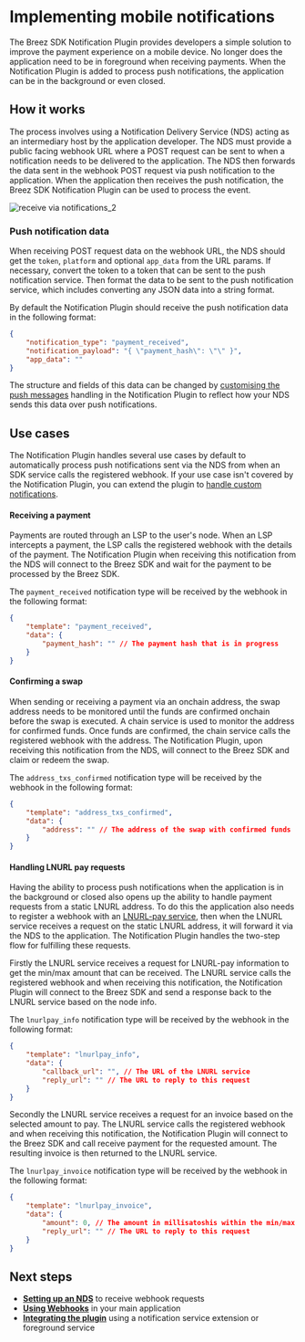 # Implementing mobile notifications

The Breez SDK Notification Plugin provides developers a simple solution to improve the payment experience on a mobile device. No longer does the application need to be in foreground when receiving payments. When the Notification Plugin is added to process push notifications, the application can be in the background or even closed.

## How it works

The process involves using a Notification Delivery Service (NDS) acting as an intermediary host by the application developer. The NDS must provide a public facing webhook URL where a POST request can be sent to when a notification needs to be delivered to the application. The NDS then forwards the data sent in the webhook POST request via push notification to the application. When the application then receives the push notification, the Breez SDK Notification Plugin can be used to process the event.

![receive via notifications_2](https://github.com/breez/breez-sdk-docs/assets/31890660/75e7cac6-4480-453d-823b-f52bd6757ce9)

### Push notification data

When receiving POST request data on the webhook URL, the NDS should get the `token`, `platform` and optional `app_data` from the URL params. If necessary, convert the token to a token that can be sent to the push notification service. Then format the data to be sent to the push notification service, which includes converting any JSON data into a string format. 

By default the Notification Plugin should receive the push notification data in the following format:

```json
{
    "notification_type": "payment_received",
    "notification_payload": "{ \"payment_hash\": \"\" }",
    "app_data": ""
}
```
The structure and fields of this data can be changed by [customising the push messages](/notifications/custom_messages.md) handling in the Notification Plugin to reflect how your NDS sends this data over push notifications.

## Use cases

The Notification Plugin handles several use cases by default to automatically process push notifications sent via the NDS from when an SDK service calls the registered webhook. If your use case isn't covered by the Notification Plugin, you can extend the plugin to [handle custom notifications](/notifications/custom_notifications.md).

#### Receiving a payment

Payments are routed through an LSP to the user's node. When an LSP intercepts a payment, the LSP calls the registered webhook with the details of the payment. The Notification Plugin when receiving this notification from the NDS will connect to the Breez SDK and wait for the payment to be processed by the Breez SDK. 

The `payment_received` notification type will be received by the webhook in the following format:
```json
{
    "template": "payment_received",
    "data": {  
        "payment_hash": "" // The payment hash that is in progress
    }
}
```

#### Confirming a swap

When sending or receiving a payment via an onchain address, the swap address needs to be monitored until the funds are confirmed onchain before the swap is executed. A chain service is used to monitor the address for confirmed funds. Once funds are confirmed, the chain service calls the registered webhook with the address. The Notification Plugin, upon receiving this notification from the NDS, will connect to the Breez SDK and claim or redeem the swap.

The `address_txs_confirmed` notification type will be received by the webhook in the following format:
```json
{
    "template": "address_txs_confirmed",
    "data": {  
        "address": "" // The address of the swap with confirmed funds
    }
}
```

#### Handling LNURL pay requests

Having the ability to process push notifications when the application is in the background or closed also opens up the ability to handle payment requests from a static LNURL address. To do this the application also needs to register a webhook with an [LNURL-pay service](lnurlpay.md), then when the LNURL service receives a request on the static LNURL address, it will forward it via the NDS to the application. The Notification Plugin handles the two-step flow for fulfilling these requests.

Firstly the LNURL service receives a request for LNURL-pay information to get the min/max amount that can be received. The LNURL service calls the registered webhook and when receiving this notification, the Notification Plugin will connect to the Breez SDK and send a response back to the LNURL service based on the node info. 

The `lnurlpay_info` notification type will be received by the webhook in the following format:
```json
{
    "template": "lnurlpay_info",
    "data": {  
        "callback_url": "", // The URL of the LNURL service
        "reply_url": "" // The URL to reply to this request
    }
}
```
Secondly the LNURL service receives a request for an invoice based on the selected amount to pay. The LNURL service calls the registered webhook and when receiving this notification, the Notification Plugin will connect to the Breez SDK and call receive payment for the requested amount. The resulting invoice is then returned to the LNURL service. 

The `lnurlpay_invoice` notification type will be received by the webhook in the following format:
```json
{
    "template": "lnurlpay_invoice",
    "data": {  
        "amount": 0, // The amount in millisatoshis within the min/max sendable range
        "reply_url": "" // The URL to reply to this request
    }
}
```

## Next steps
- **[Setting up an NDS](/notifications/setup_nds.md)** to receive webhook requests
- **[Using Webhooks](/notifications/using_webhooks.md)** in your main application
- **[Integrating the plugin](/notifications/setup_plugin.md)** using a notification service extension or foreground service

